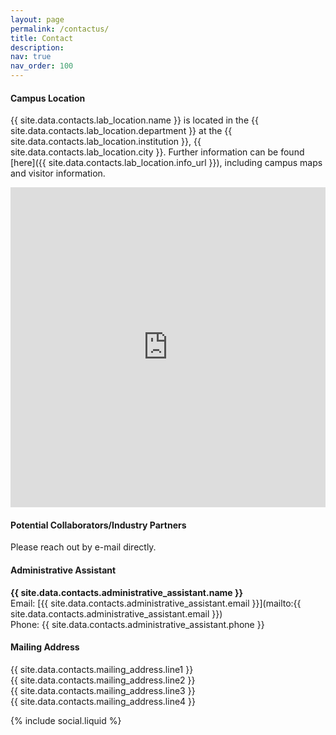 ```yaml
---
layout: page
permalink: /contactus/
title: Contact
description:
nav: true
nav_order: 100
---
```


#### Campus Location

{{ site.data.contacts.lab_location.name }} is located in the {{ site.data.contacts.lab_location.department }} at the {{ site.data.contacts.lab_location.institution }}, {{ site.data.contacts.lab_location.city }}. Further information can be found [here]({{ site.data.contacts.lab_location.info_url }}), including campus maps and visitor information.

<iframe src="https://www.google.com/maps/embed?pb=!1m18!1m12!1m3!1d15548.853114231753!2d77.57168639507697!3d13.022086010938535!2m3!1f0!2f0!3f0!3m2!1i1024!2i768!4f13.1!3m3!1m2!1s0x3bae17101343e6af%3A0x80f1fdae32150d6a!2sSpectrum%20Lab!5e0!3m2!1sen!2sin!4v1752223407315!5m2!1sen!2sin" title="Indian Institute of Science Campus Map" width="100%" height="512" allowfullscreen="true" frameborder="0" scrolling="no"></iframe>


<!-- <iframe id="iiscmaps" src="" -->


#### Potential Collaborators/Industry Partners

Please reach out by e-mail directly.

#### Administrative Assistant

**{{ site.data.contacts.administrative_assistant.name }}**<br/>
Email: [{{ site.data.contacts.administrative_assistant.email }}](mailto:{{ site.data.contacts.administrative_assistant.email }})<br/>
Phone: {{ site.data.contacts.administrative_assistant.phone }}

#### Mailing Address

{{ site.data.contacts.mailing_address.line1 }}<br/>
{{ site.data.contacts.mailing_address.line2 }}<br/>
{{ site.data.contacts.mailing_address.line3 }}<br/>
{{ site.data.contacts.mailing_address.line4 }}

<div class="social">
    <div class="contact-icons">
    {% include social.liquid %}
    </div>
</div>
